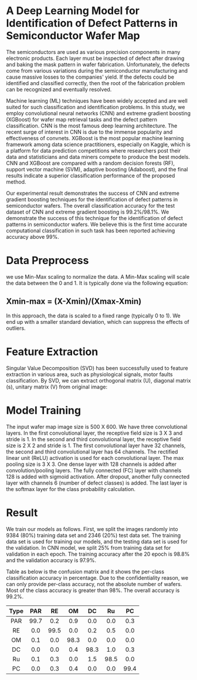 # A Deep Learning Model for Identification of Defect Patterns in Semiconductor Wafer Map
The semiconductors are used as various precision components in many electronic products. Each layer must be inspected of defect after drawing and baking the mask pattern in wafer fabrication. Unfortunately, the defects come from various variations during the semiconductor manufacturing and cause massive losses to the companies' yield. If the defects could be identified and classified correctly, then the root of the fabrication problem can be recognized and eventually resolved. 

Machine learning (ML) techniques have been widely accepted and are well suited for such classification and identification problems. In this study, we employ convolutional neural networks (CNN) and extreme gradient boosting (XGBoost) for wafer map retrieval tasks and the defect pattern classification. CNN is the most famous deep learning architecture. The recent surge of interest in CNN is due to the immense popularity and effectiveness of convnets. XGBoost is the most popular machine learning framework among data science practitioners, especially on Kaggle, which is a platform for data prediction competitions where researchers post their data and statisticians and data miners compete to produce the best models. CNN and XGBoost are compared with a random decision forests (RF), support vector machine (SVM), adaptive boosting (Adaboost), and the final results indicate a superior classification performance of the proposed method.

Our experimental result demonstrates the success of CNN and extreme gradient boosting techniques for the identification of defect patterns in semiconductor wafers. The overall classification accuracy for the test dataset of CNN and extreme gradient boosting is 99.2%/98.1%. We demonstrate the success of this technique for the identification of defect patterns in semiconductor wafers. We believe this is the first time accurate computational classification in such task has been reported achieving accuracy above 99%.

# Data Preprocess
we use Min-Max scaling to normalize the data. A Min-Max scaling will scale the data between the 0 and 1. It is typically done via the following equation:

## Xmin-max = (X-Xmin)/(Xmax-Xmin)

In this approach, the data is scaled to a fixed range (typically 0 to 1). We end up with a smaller standard deviation, which can suppress the effects of outliers.

# Feature Extraction
Singular Value Decomposition (SVD) has been successfully used to feature extraction in various area, such as physiological signals, motor faults classification. By SVD, we can extract orthogonal matrix (U), diagonal matrix (s), unitary matrix (V) from original image:

# Model Training
The input wafer map image size is 500 X 600. We have three convolutional layers. In the first convolutional layer, the receptive field size is 3 X 3 and stride is 1. In the second and third convolutional layer, the receptive field size is 2 X 2 and stride is 1. The first convolutional layer have 32 channels, the second and third convolutional layer has 64 channels. The rectified linear unit (ReLU) activation is used for each convolutional layer. The max pooling size is 3 X 3. One dense layer with 128 channels is added after convolution/pooling layers. The fully connected (FC) layer with channels 128 is added with sigmoid activation. After dropout, another fully connected layer with channels 6 (number of defect classes) is added. The last layer is the softmax layer for the class probability calculation.

# Result
We train our models as follows. First, we split the images randomly into 9384 (80%) training data set and 2346 (20%) test data set. The training data set is used for training our models, and the testing data set is used for the validation. In CNN model, we split 25% from training data set for validation in each epoch. The training accuracy after the 20 epoch is 98.8% and the validation accuracy is 97.9%. 

Table as below is the confusion matrix and it shows the per-class classification accuracy in percentage. Due to the confidentiality reason, we can only provide per-class accuracy, not the absolute number of wafers. Most of the class accuracy is greater than 98%. The overall accuracy is 99.2%.

| Type | PAR | RE | OM | DC | Ru | PC |
| :--: | :--: | :--: | :--: | :--: | :--: | :--: |
|PAR | 99.7 | 0.2 | 0.9 | 0.0 | 0.0 | 0.3 |
|RE | 0.0 | 99.5 | 0.0 | 0.2 | 0.5 | 0.0 |
|OM | 0.1 | 0.0 | 98.3 | 0.0 | 0.0 | 0.0 |
|DC | 0.0 | 0.0 | 0.4 | 98.3 | 1.0 | 0.3 |
|Ru | 0.1 | 0.3 | 0.0 | 1.5 | 98.5 | 0.0 |
|PC | 0.0 | 0.3 | 0.4 | 0.0 | 0.0 | 99.4 |
